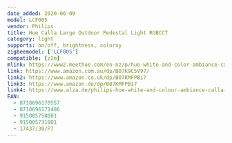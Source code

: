 ```yaml
---
date_added: 2020-06-09
model: LCF005
vendor: Philips
title: Hue Calla Large Outdoor Pedestal Light RGBCCT
category: light
supports: on/off, brightness, colorxy
zigbeemodel: ['LCF005']
compatible: [z2m]
mlink: https://www2.meethue.com/en-nz/p/hue-white-and-color-ambiance-calla-large-outdoor-pedestal/1743730P7
link: https://www.amazon.com.au/dp/B07K9C5V97/
link2: https://www.amazon.co.uk/dp/B07KMFPB17
link3: https://www.amazon.de/dp/B07KMFPB17
link4: https://www.alza.de/philips-hue-white-and-colour-ambiance-calla-1743730p7-d5553549.htm
EAN: 
  - 8718696170557
  - 8718696171486
  - 915005758001
  - 915005731801
  - 17437/30/P7
---
```


